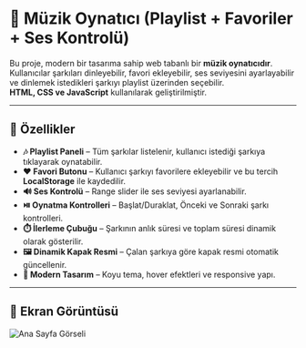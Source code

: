 # 🎵 Müzik Oynatıcı (Playlist + Favoriler + Ses Kontrolü)

Bu proje, modern bir tasarıma sahip web tabanlı bir **müzik oynatıcıdır**.  
Kullanıcılar şarkıları dinleyebilir, favori ekleyebilir, ses seviyesini ayarlayabilir ve dinlemek istedikleri şarkıyı playlist üzerinden seçebilir.  
**HTML, CSS ve JavaScript** kullanılarak geliştirilmiştir.

---

## 🚀 Özellikler

- **🎶 Playlist Paneli** – Tüm şarkılar listelenir, kullanıcı istediği şarkıya tıklayarak oynatabilir.
- **❤️ Favori Butonu** – Kullanıcı şarkıyı favorilere ekleyebilir ve bu tercih **LocalStorage** ile kaydedilir.
- **🔊 Ses Kontrolü** – Range slider ile ses seviyesi ayarlanabilir.
- **⏯️ Oynatma Kontrolleri** – Başlat/Duraklat, Önceki ve Sonraki şarkı kontrolleri.
- **⏱️ İlerleme Çubuğu** – Şarkının anlık süresi ve toplam süresi dinamik olarak gösterilir.
- **🖼️ Dinamik Kapak Resmi** – Çalan şarkıya göre kapak resmi otomatik güncellenir.
- **🎨 Modern Tasarım** – Koyu tema, hover efektleri ve responsive yapı.

---

## 📸 Ekran Görüntüsü

![Ana Sayfa Görseli](img/MainPage.jpg)